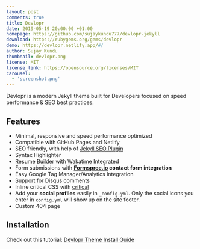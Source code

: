 ```yaml
---
layout: post
comments: true
title: Devlopr 
date: 2019-05-19 20:00:00 +01:00
homepage: https://github.com/sujaykundu777/devlopr-jekyll
download: https://rubygems.org/gems/devlopr
demo: https://devlopr.netlify.app/#/
author: Sujay Kundu
thumbnail: devlopr.png
license: MIT
license_link: https://opensource.org/licenses/MIT
carousel:
  - 'screenshot.png'
---
```


Devlopr is a modern Jekyll theme built for Developers focused on speed performance & SEO best practices.

## Features

* Minimal, responsive and speed performance optimized
* Compatible with GitHub Pages and Netlify
* SEO friendly, with help of [Jekyll SEO Plugin](https://github.com/jekyll/jekyll-seo-tag)
* Syntax Highlighter
* Resume Builder with [Wakatime](https://wakatime.com) Integrated
* Form submissions with **[Formspree.io](https://formspree.io/) contact form integration**
* Easy Google Tag Manager/Analytics Integration
* Support for Disqus comments
* Inline critical CSS with [critical](https://github.com/addyosmani/critical)
* Add your **social profiles** easily in `_config.yml`. Only the social icons you enter in `config.yml` will show up on the site footer.
* Custom 404 page

## Installation

Check out this tutorial: [Devlopr Theme Install Guide](https://sujaykundu.com/github/jekyll/2019/05/19/setup-devlopr-for-blog.html)

